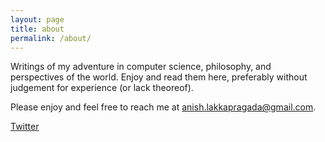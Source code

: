 ```yaml
---
layout: page
title: about
permalink: /about/
---
```


Writings of my adventure in computer science, philosophy, and perspectives of the world. Enjoy and read them here, preferably without judgement for experience (or lack theoreof).

Please enjoy and feel free to reach me at [anish.lakkapragada@gmail.com](mailto:anish.lakkapragada@gmail.com).

[Twitter](https://twitter.com/anish_lk)
